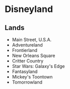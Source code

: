 # Disneyland


## Lands

- Main Street, U.S.A.
- Adventureland
- Frontierland
- New Orleans Square
- Critter Country
- Star Wars: Galaxy's Edge
- Fantasyland
- Mickey's Toontown
- Tomorrowland



